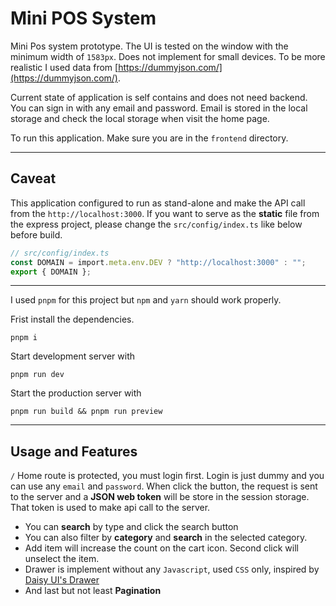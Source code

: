 # Mini POS System 

Mini Pos system prototype. The UI is tested on the window with the minimum width of `1583px`. Does not implement for small devices.
To be more realistic I used data from [https://dummyjson.com/](https://dummyjson.com/).

Current state of application is self contains and does not need backend.
You can sign in with any email and password. Email is stored in the local storage and check the local storage when visit the home page.

To run this application. Make sure you are in the `frontend` directory.

---
## Caveat

This application configured to run as stand-alone and make the API call from the `http://localhost:3000`.
If you want to serve as the **static** file from the express project, please change the `src/config/index.ts` like below before build.

```ts
// src/config/index.ts
const DOMAIN = import.meta.env.DEV ? "http://localhost:3000" : "";
export { DOMAIN };
```

---

I used `pnpm` for this project but `npm` and `yarn` should work properly.

Frist install the dependencies.

```pnpm i```

Start development server with

```pnpm run dev```

Start the production server with

```pnpm run build && pnpm run preview```

---
## Usage and Features 

`/` Home route is protected, you must login first. Login is just dummy and you can use any `email` and `password`.
When click the button, the request is sent to the server and a **JSON web token** will be store in the session storage.
That token is used to make api call to the server.


- You can **search** by type and click the search button
- You can also filter by **category** and **search** in the selected category. 
- Add item will increase the count on the cart icon. Second click will unselect the item.
- Drawer is implement without any `Javascript`, used `CSS` only, inspired by [Daisy UI's Drawer](https://daisyui.com/components/drawer/)
- And last but not least **Pagination**
